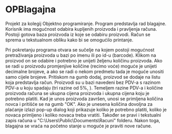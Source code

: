 # OPBlagajna
Projekt za kolegij Objektno programiranje.
Program predstavlja rad blagajne. Korisnik ima mogućnost odabira kupljenih proizvoda i pravljenja računa.
Postoji gotova baza proizvoda iz koje se odabiru proizvodi.
Račun se sprema u tekstualnom obliku kako bi se omogućilo printanje.

Pri pokretanju programa otvara se sučelje na kojem postoji mogućnost pretraživanja proizvoda u bazi po imenu ili po id-u (barcode). Klikom na proizvod on se odabire i potrebno je unijeti željenu količinu proizvoda. Ako se radi u proizvodu promjenjive količine (recimo voće) moguće je unijeti decimalne brojeve, a ako se radi o nekom predmetu tada je moguće unositi samo cijele brojeve.
Pritiskom na gumb dodaj, proizvod se dodaje na listu koja predstavlja račun. Proizvodi su u bazi navedeni bez PDV-a s razinom PDV-a u koju spadaju (tri razine od 5%, ). Temeljem razine PDV-a i količine proizvoda računa se ukupna cijena proizvoda i ukupna cijena koju je potrebno platiti.
Kad je unos proizvoda završen, unosi se primljena količina novca i pritišće se na gumb "OK". Ako je unesena količina dovoljna za plaćanje izlazi pop-up dialog koji prikazuje koliko je potrebno platiti, koliko je novaca primljeno i koliko novaca treba vratiti. Također se pravi i tekstualni zapis računa u "C:\Users\Public\Documents\Racuni" folderu.
Nakon toga, blagajna se vraća na početno stanje u moguće je praviti nove račune.
